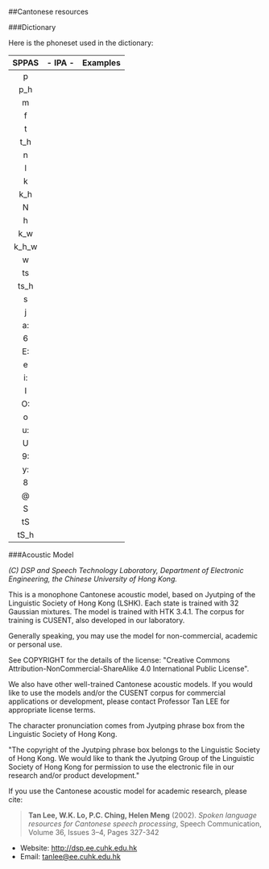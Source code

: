 ##Cantonese resources


###Dictionary

Here is the phoneset used in the dictionary: 

| SPPAS  | - IPA - | Examples           |
|:------:|:-------:|:-------------------| 
|   p    |  | 
|   p_h  |  | 
|   m    |  | 
|   f    |  | 
|   t    |  |  
|   t_h  |  | 
|   n    |  | 
|   l    |  | 
|   k    |  | 
|   k_h  |  | 
|   N    |  | 
|   h    |  | 
|   k_w  |  | 
|   k_h_w |  | 
|   w    |  | 
|  ts    |  | 
|  ts_h  |  | 
|   s    |  | 
|   j    |  | 
|   a:   |  | 
|   6    |  | 
|   E:   |  | 
|   e    |  | 
|   i:   |  | 
|   I    |  | 
|   O:   |  | 
|   o    |  | 
|   u:   |  | 
|   U    |  | 
|   9:   |  | 
|   y:   |  | 
|   8    |  | 
|   @    |  | 
|   S    |  | 
|  tS    |  | 
|  tS_h  |  | 



###Acoustic Model

*(C) DSP and Speech Technology Laboratory, Department of Electronic Engineering, 
the Chinese University of Hong Kong.*

This is a monophone Cantonese acoustic model, based on Jyutping of the 
Linguistic Society of Hong Kong  (LSHK). Each state is trained with 32 
Gaussian mixtures. The model is trained with HTK 3.4.1. 
The corpus for training is CUSENT, also developed in our laboratory.

Generally speaking, you may use the model for non-commercial, academic or 
personal use.

See COPYRIGHT for the details of the license: 
"Creative Commons Attribution-NonCommercial-ShareAlike 4.0 International Public License".

We also have other well-trained Cantonese acoustic models. 
If you would like to use the models and/or the CUSENT corpus for commercial 
applications or development, please contact Professor Tan LEE for appropriate 
license terms.

The character pronunciation comes from Jyutping phrase box from the Linguistic 
Society of Hong Kong.

"The copyright of the Jyutping phrase box belongs to the Linguistic Society 
of Hong Kong. We would like to thank the Jyutping Group of the Linguistic 
Society of Hong Kong for permission to use the electronic file in our research 
and/or product development."

If you use the Cantonese acoustic model for academic research, please cite:

>**Tan Lee, W.K. Lo, P.C. Ching, Helen Meng** (2002).
>*Spoken language resources for Cantonese speech processing*, 
>Speech Communication, Volume 36, Issues 3–4, Pages 327-342

- Website: <http://dsp.ee.cuhk.edu.hk>
- Email: tanlee@ee.cuhk.edu.hk

